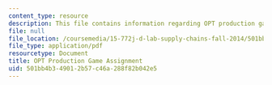 ```yaml
---
content_type: resource
description: This file contains information regarding OPT production game assignment.
file: null
file_location: /coursemedia/15-772j-d-lab-supply-chains-fall-2014/501bb4b349012b57c46a288f82b042e5_MIT15_772JF14_OPT_Productn.pdf
file_type: application/pdf
resourcetype: Document
title: OPT Production Game Assignment
uid: 501bb4b3-4901-2b57-c46a-288f82b042e5
---
```


